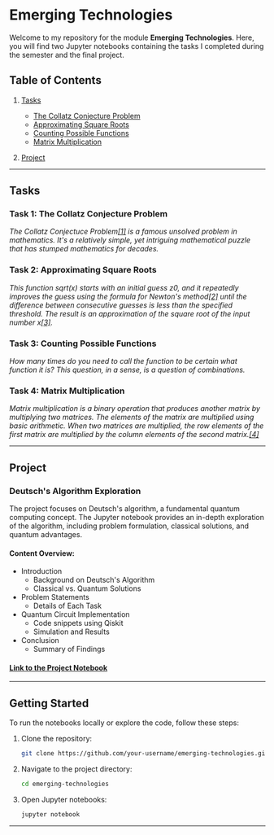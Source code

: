 # Emerging Technologies

Welcome to my repository for the module **Emerging Technologies**. Here, you will find two Jupyter notebooks containing the tasks I completed during the semester and the final project.

## Table of Contents

1. [Tasks](#tasks)
    - [The Collatz Conjecture Problem](#task-1)
    - [Approximating Square Roots](#task-2)
    - [Counting Possible Functions](#task-3)
    - [Matrix Multiplication](#task-4)
  
2. [Project](#project)

---

## Tasks

### Task 1: The Collatz Conjecture Problem
*The Collatz Conjectuce Problem[[1]](https://www.quantamagazine.org/why-mathematicians-still-cant-solve-the-collatz-conjecture-20200922/) is a famous unsolved problem in mathematics. It's a relatively simple, yet intriguing mathematical puzzle that has stumped mathematics for decades.*

### Task 2: Approximating Square Roots
*This function sqrt(x) starts with an initial guess z0, and it repeatedly improves the guess using the formula for Newton's method[[2]](https://en.wikipedia.org/wiki/Newton's_method) until the difference between consecutive guesses is less than the specified threshold. The result is an approximation of the square root of the input number x[[3]](https://www.geeksforgeeks.org/square-root-of-a-number-without-using-sqrt-function/).*

### Task 3: Counting Possible Functions
*How many times do you need to call the function to be certain what function it is?
This question, in a sense, is a question of combinations.*

### Task 4: Matrix Multiplication
*Matrix multiplication is a binary operation that produces another matrix by multiplying two matrices. The elements of the matrix are multiplied using basic arithmetic. When two matrices are multiplied, the row elements of the first matrix are multiplied by the column elements of the second matrix.[[4]](https://www.toppr.com/guides/python-guide/examples/python-examples/native-datatypes/multiply-matrix/python-program-to-multiply-two-matrices/)*

---

## Project

### Deutsch's Algorithm Exploration
The project focuses on Deutsch's algorithm, a fundamental quantum computing concept. The Jupyter notebook provides an in-depth exploration of the algorithm, including problem formulation, classical solutions, and quantum advantages.

#### Content Overview:
- Introduction
  - Background on Deutsch's Algorithm
  - Classical vs. Quantum Solutions
- Problem Statements
  - Details of Each Task
- Quantum Circuit Implementation
  - Code snippets using Qiskit
  - Simulation and Results
- Conclusion
  - Summary of Findings
  
#### [Link to the Project Notebook](/project.ipynb)

---

## Getting Started

To run the notebooks locally or explore the code, follow these steps:

1. Clone the repository:
    ```bash
    git clone https://github.com/your-username/emerging-technologies.git
    ```

2. Navigate to the project directory:
    ```bash
    cd emerging-technologies
    ```

3. Open Jupyter notebooks:
    ```bash
    jupyter notebook
    ```

---
